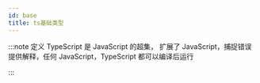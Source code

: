 ```yaml
---
id: base
title: ts基础类型
---
```


:::note 定义
TypeScript 是 JavaScript 的超集，
扩展了 JavaScript，捕捉错误提供解释，任何 JavaScript，TypeScript 都可以编译后运行

:::

